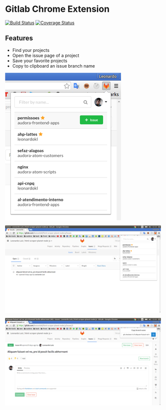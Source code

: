 # Gitlab Chrome Extension

[![Build Status](https://travis-ci.org/leonardokl/gitlab-chrome-extension.svg?branch=master)](https://travis-ci.org/leonardokl/gitlab-chrome-extension)
[![Coverage Status](https://coveralls.io/repos/github/leonardokl/gitlab-chrome-extension/badge.svg?branch=master)](https://coveralls.io/github/leonardokl/gitlab-chrome-extension?branch=master)

## Features
  - Find your projects
  - Open the issue page of a project
  - Save your favorite projects
  - Copy to clipboard an issue branch name

![alt text](src/assets/main-page.png)

![alt text](src/assets/screenshot-main-page.png)

![alt text](src/assets/screenshot-copy-branch-name.png)
